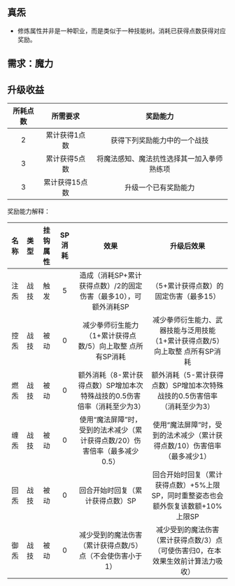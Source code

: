 ## 真炁

* 修炼属性并非是一种职业，而是类似于一种技能树。消耗已获得点数获得对应奖励。

## 需求：魔力

## 升级收益

所耗点数|所需要求|奖励能力
:--:|:--:|:--:
2|累计获得1点数|获得下列奖励能力中的一个战技
3|累计获得5点数|将魔法感知、魔法抗性选择其一加入拳师熟练项
3|累计获得15点数|升级一个已有奖励能力

奖励能力解释：

名称|类型|挂钩属性|SP消耗|效果|升级后效果
:--:|:--:|:--:|:--:|:--:|:--:
注炁|战技|触发|5|造成（消耗SP+累计获得点数）/2的固定伤害（最多10），可额外消耗SP|（5+累计获得点数）的固定伤害（最多15）
控炁|战技|被动|0|减少拳师衍生能力（1+累计获得点数/5）向上取整 点所有SP消耗|减少拳师衍生能力、武器技能与泛用技能（1+累计获得点数/5）向上取整 点所有SP消耗
燃炁|战技|被动|0|额外消耗（8-累计获得点数）SP增加本次特殊战技的0.5伤害倍率（消耗至少为3）|额外消耗（5-累计获得点数）SP增加本次特殊战技的0.5伤害倍率（消耗至少为3）
缠炁|战技|被动|0|使用“魔法屏障”时，受到的法术减少（累计获得点数/20）伤害倍率（最多减少0.5）|使用“魔法屏障”时，受到的法术减少（累计获得点数/10）伤害倍率（最多减少1）
回炁|战技|被动|0|回合开始时回复（累计获得点数）SP|回合开始时回复（累计获得点数）+5%上限SP，同时重整姿态也会额外恢复该数额+10%上限SP
御炁|战技|被动|0|减少受到的魔法伤害（累计获得点数/5）点（不会使伤害小于1）|减少受到的魔法伤害（累计获得点数/3）点（可使伤害归0，在本效果生效前计算法力吸收）